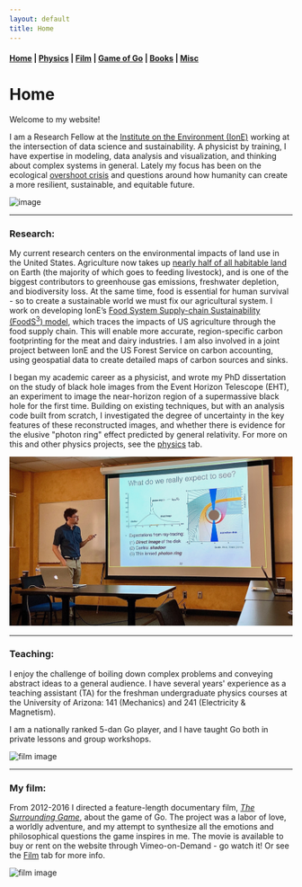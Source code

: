```yaml
---
layout: default
title: Home
---
```


#### [Home](index.md) | [Physics](physics.md) | [Film](film.md) | [Game of Go](go.md) | [Books](books.md) | [Misc](misc.md)

# Home

Welcome to my website! 

I am a Research Fellow at the [Institute on the Environment (IonE)](https://environment.umn.edu/staff/will-lockhart/) working at the intersection of data science and sustainability. A physicist by training, I have expertise in modeling, data analysis and visualization, and thinking about complex systems in general. Lately my focus has been on the ecological [overshoot crisis](docs/TheOvershootCrisis.pdf) and questions around how humanity can create a more resilient, sustainable, and equitable future. 

![image](/images/SolarSystem.jpg)

---
### Research:

My current research centers on the environmental impacts of land use in the United States. Agriculture now takes up [nearly half of all habitable land](https://ourworldindata.org/land-use) on Earth (the majority of which goes to feeding livestock), and is one of the biggest contributors to greenhouse gas emissions, freshwater depletion, and biodiversity loss. At the same time, food is essential for human survival - so to create a sustainable world we must fix our agricultural system. I work on developing IonE’s [Food System Supply-chain Sustainability (FoodS<sup>3</sup>) model](http://foodscubed.umn.edu), which traces the impacts of US agriculture through the food supply chain. This will enable more accurate, region-specific carbon footprinting for the meat and dairy industries. I am also involved in a joint project between IonE and the US Forest Service on carbon accounting, using geospatial data to create detailed maps of carbon sources and sinks. 

<!---
We must remember that human beings are a part of the natural world, and our survival depends on the life-giving power of the planet's ecosystems.

![economy](/images/Embedded_Economy-new.png)
Image adapted from Kate Raworth (2017)
-->

I began my academic career as a physicist, and wrote my PhD dissertation on the study of black hole images from the Event Horizon Telescope (EHT), an experiment to image the near-horizon region of a supermassive black hole for the first time. Building on existing techniques, but with an analysis code built from scratch, I investigated the degree of uncertainty in the key features of these reconstructed images, and whether there is evidence for the elusive "photon ring" effect predicted by general relativity. For more on this and other physics projects, see the [physics](physics.md) tab.

![image](/images/phd-talk.JPG)

---
### Teaching:

I enjoy the challenge of boiling down complex problems and conveying abstract ideas to a general audience. I have several years' experience as a teaching assistant (TA) for the freshman undergraduate physics courses at the University of Arizona: 141 (Mechanics) and 241 (Electricity & Magnetism). 

I am a nationally ranked 5-dan Go player, and I have taught Go both in private lessons and group workshops.

![film image](/images/twitch.png)

---
### My film:

From 2012-2016 I directed a feature-length documentary film, [*The Surrounding Game*](https://www.surroundinggamemovie.com/), about the game of Go. The project was a labor of love, a worldly adventure, and my attempt to synthesize all the emotions and philosophical questions the game inspires in me. The movie is available to buy or rent on the website through Vimeo-on-Demand - go watch it! Or see the [Film](film.md) tab for more info.

![film image](/images/SURROUNDINGGAME_THE_AH2.jpg)


